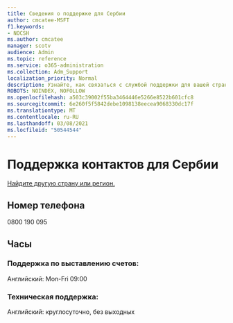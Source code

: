 ```yaml
---
title: Сведения о поддержке для Сербии
author: cmcatee-MSFT
f1.keywords:
- NOCSH
ms.author: cmcatee
manager: scotv
audience: Admin
ms.topic: reference
ms.service: o365-administration
ms.collection: Adm_Support
localization_priority: Normal
description: Узнайте, как связаться с службой поддержки для вашей страны или региона.
ROBOTS: NOINDEX, NOFOLLOW
ms.openlocfilehash: a503c39002f55ba3464446e5266e8522b601cfc8
ms.sourcegitcommit: 6e260f5f5842debe1098138eecea9068330dc17f
ms.translationtype: MT
ms.contentlocale: ru-RU
ms.lasthandoff: 03/08/2021
ms.locfileid: "50544544"
---
```

# <a name="contact-support-for-serbia"></a>Поддержка контактов для Сербии

[Найдите другую страну или регион.](../contact-support-for-business-products.md)

## <a name="phone-number"></a>Номер телефона
0800 190 095

## <a name="hours"></a>Часы
### <a name="billing-support"></a>Поддержка по выставлению счетов:

Английский: Mon-Fri 09:00

### <a name="technical-support"></a>Техническая поддержка:

Английский: круглосуточно, без выходных
